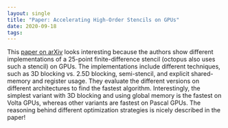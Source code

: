 ```yaml
---
layout: single
title: "Paper: Accelerating High-Order Stencils on GPUs"
date: 2020-09-18
tags: 
---
```


This [paper on arXiv](https://arxiv.org/abs/2009.04619) looks interesting
because the authors show different implementations of a 25-point
finite-difference stencil (octopus also uses such a stencil) on GPUs. The
implementations include different techniques, such as 3D blocking vs. 2.5D
blocking, semi-stencil, and explicit shared-memory and register usage. They
evaluate the different versions on different architectures to find the fastest
algorithm. Interestingly, the simplest variant with 3D blocking and using global
memory is the fastest on Volta GPUs, whereas other variants are fastest on
Pascal GPUs. The reasoning behind different optimization strategies is nicely
described in the paper!
